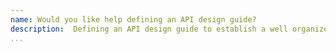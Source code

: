 ```yaml
---
name: Would you like help defining an API design guide?
description:  Defining an API design guide to establish a well organized list of rules and criteria for how API design should happen.
...
```

